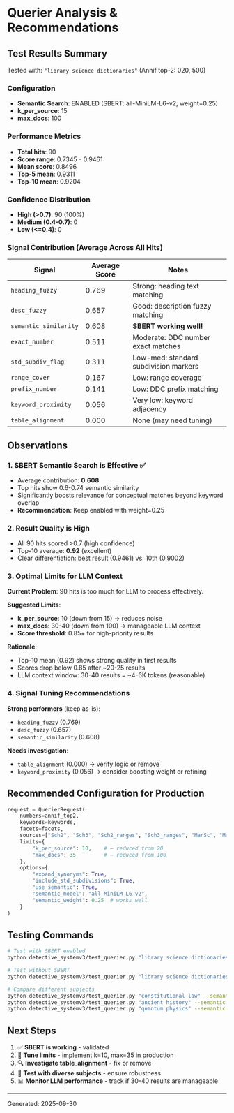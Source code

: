 # Querier Analysis & Recommendations

## Test Results Summary

Tested with: `"library science dictionaries"` (Annif top-2: 020, 500)

### Configuration
- **Semantic Search**: ENABLED (SBERT: all-MiniLM-L6-v2, weight=0.25)
- **k_per_source**: 15
- **max_docs**: 100

### Performance Metrics
- **Total hits**: 90
- **Score range**: 0.7345 - 0.9461
- **Mean score**: 0.8496
- **Top-5 mean**: 0.9311
- **Top-10 mean**: 0.9204

### Confidence Distribution
- **High (>0.7)**: 90 (100%)
- **Medium (0.4-0.7)**: 0
- **Low (<=0.4)**: 0

### Signal Contribution (Average Across All Hits)
| Signal | Average Score | Notes |
|--------|--------------|-------|
| `heading_fuzzy` | 0.769 | Strong: heading text matching |
| `desc_fuzzy` | 0.657 | Good: description fuzzy matching |
| `semantic_similarity` | 0.608 | **SBERT working well!** |
| `exact_number` | 0.511 | Moderate: DDC number exact matches |
| `std_subdiv_flag` | 0.311 | Low-med: standard subdivision markers |
| `range_cover` | 0.167 | Low: range coverage |
| `prefix_number` | 0.141 | Low: DDC prefix matching |
| `keyword_proximity` | 0.056 | Very low: keyword adjacency |
| `table_alignment` | 0.000 | None (may need tuning) |

## Observations

### 1. SBERT Semantic Search is Effective ✅
- Average contribution: **0.608**
- Top hits show 0.6-0.74 semantic similarity
- Significantly boosts relevance for conceptual matches beyond keyword overlap
- **Recommendation**: Keep enabled with weight=0.25

### 2. Result Quality is High
- All 90 hits scored >0.7 (high confidence)
- Top-10 average: **0.92** (excellent)
- Clear differentiation: best result (0.9461) vs. 10th (0.9002)

### 3. Optimal Limits for LLM Context
**Current Problem**: 90 hits is too much for LLM to process effectively.

**Suggested Limits**:
- **k_per_source**: 10 (down from 15) → reduces noise
- **max_docs**: 30-40 (down from 100) → manageable LLM context
- **Score threshold**: 0.85+ for high-priority results

**Rationale**:
- Top-10 mean (0.92) shows strong quality in first results
- Scores drop below 0.85 after ~20-25 results
- LLM context window: 30-40 results = ~4-6K tokens (reasonable)

### 4. Signal Tuning Recommendations

**Strong performers** (keep as-is):
- `heading_fuzzy` (0.769)
- `desc_fuzzy` (0.657)
- `semantic_similarity` (0.608)

**Needs investigation**:
- `table_alignment` (0.000) → verify logic or remove
- `keyword_proximity` (0.056) → consider boosting weight or refining

## Recommended Configuration for Production

```python
request = QuerierRequest(
    numbers=annif_top2,
    keywords=keywords,
    facets=facets,
    sources=["Sch2", "Sch3", "Sch2_ranges", "Sch3_ranges", "ManSc", "ManTB"],
    limits={
        "k_per_source": 10,    # ← reduced from 20
        "max_docs": 35         # ← reduced from 100
    },
    options={
        "expand_synonyms": True,
        "include_std_subdivisions": True,
        "use_semantic": True,
        "semantic_model": "all-MiniLM-L6-v2",
        "semantic_weight": 0.25  # works well
    }
)
```

## Testing Commands

```bash
# Test with SBERT enabled
python detective_systemv3/test_querier.py "library science dictionaries" --top-n 15 --k-per-source 10 --semantic

# Test without SBERT
python detective_systemv3/test_querier.py "library science dictionaries" --top-n 15 --k-per-source 10

# Compare different subjects
python detective_systemv3/test_querier.py "constitutional law" --semantic
python detective_systemv3/test_querier.py "ancient history" --semantic
python detective_systemv3/test_querier.py "quantum physics" --semantic
```

## Next Steps

1. ✅ **SBERT is working** - validated
2. 🔄 **Tune limits** - implement k=10, max=35 in production
3. 🔍 **Investigate table_alignment** - fix or remove
4. 🧪 **Test with diverse subjects** - ensure robustness
5. 📊 **Monitor LLM performance** - track if 30-40 results are manageable

---
Generated: 2025-09-30
